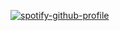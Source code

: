 
[![spotify-github-profile](https://spotify-github-profile.vercel.app/api/view?uid=ft9t232qoj1uacb85rv8l74m7&cover_image=true&theme=default&show_offline=false&background_color=121212&interchange=false)](https://github.com/kittinan/spotify-github-profile)
